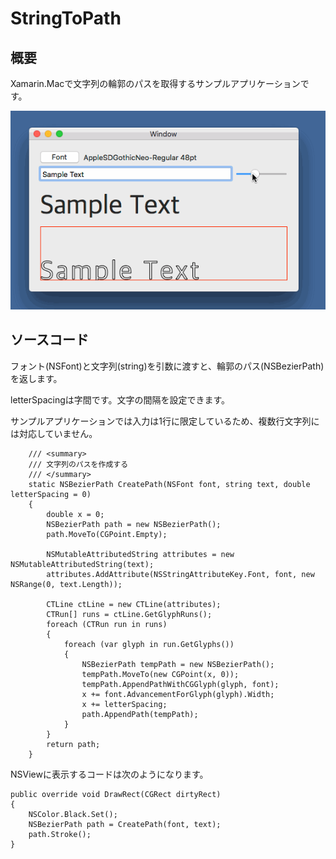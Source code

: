 # StringToPath

## 概要

Xamarin.Macで文字列の輪郭のパスを取得するサンプルアプリケーションです。

![](screen.gif)

## ソースコード

フォント(NSFont)と文字列(string)を引数に渡すと、輪郭のパス(NSBezierPath)を返します。

letterSpacingは字間です。文字の間隔を設定できます。

サンプルアプリケーションでは入力は1行に限定しているため、複数行文字列には対応していません。

        /// <summary>
        /// 文字列のパスを作成する
        /// </summary>
        static NSBezierPath CreatePath(NSFont font, string text, double letterSpacing = 0)
        {
            double x = 0;
            NSBezierPath path = new NSBezierPath();
            path.MoveTo(CGPoint.Empty);

            NSMutableAttributedString attributes = new NSMutableAttributedString(text);
            attributes.AddAttribute(NSStringAttributeKey.Font, font, new NSRange(0, text.Length));

            CTLine ctLine = new CTLine(attributes);
            CTRun[] runs = ctLine.GetGlyphRuns();
            foreach (CTRun run in runs)
            {
                foreach (var glyph in run.GetGlyphs())
                {
                    NSBezierPath tempPath = new NSBezierPath();
                    tempPath.MoveTo(new CGPoint(x, 0));
                    tempPath.AppendPathWithCGGlyph(glyph, font);
                    x += font.AdvancementForGlyph(glyph).Width;
                    x += letterSpacing;
                    path.AppendPath(tempPath);
                }
            }
            return path;
        }

NSViewに表示するコードは次のようになります。

    public override void DrawRect(CGRect dirtyRect)
    {
        NSColor.Black.Set();
        NSBezierPath path = CreatePath(font, text);
        path.Stroke();
    }
